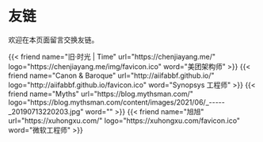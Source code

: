 # 友链

欢迎在本页面留言交换友链。

<div class="flink" id="article-container">
    <div class="friend-list-div" >
    {{< friend name="旧·时光 | Time" url="https://chenjiayang.me/" logo="https://chenjiayang.me/img/favicon.ico" word="美团架构师" >}}
    {{< friend name="Canon & Baroque" url="http://aiifabbf.github.io/" logo="http://aiifabbf.github.io/favicon.ico" word="Synopsys 工程师" >}}
    {{< friend name="Myths" url="https://blog.mythsman.com/" logo="https://blog.mythsman.com/content/images/2021/06/_-----_20190713220203.jpg" word="" >}}
    {{< friend name="旭旭" url="https://xuhongxu.com/" logo="https://xuhongxu.com/favicon.ico" word="微软工程师" >}}
    </div>
</div>

